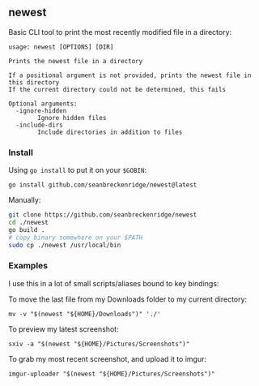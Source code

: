 ## newest

Basic CLI tool to print the most recently modified file in a directory:

```
usage: newest [OPTIONS] [DIR]

Prints the newest file in a directory

If a positional argument is not provided, prints the newest file in this directory
If the current directory could not be determined, this fails

Optional arguments:
  -ignore-hidden
    	Ignore hidden files
  -include-dirs
    	Include directories in addition to files
```

### Install

Using `go install` to put it on your `$GOBIN`:

`go install github.com/seanbreckenridge/newest@latest`

Manually:

```bash
git clone https://github.com/seanbreckenridge/newest
cd ./newest
go build .
# copy binary somewhere on your $PATH
sudo cp ./newest /usr/local/bin
```

### Examples

I use this in a lot of small scripts/aliases bound to key bindings:

To move the last file from my Downloads folder to my current directory:

`mv -v "$(newest "${HOME}/Downloads")" './'`

To preview my latest screenshot:

`sxiv -a "$(newest "${HOME}/Pictures/Screenshots")"`

To grab my most recent screenshot, and upload it to imgur:

`imgur-uploader "$(newest "${HOME}/Pictures/Screenshots")"`
